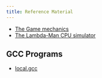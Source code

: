 ```yaml
---
title: Reference Material
---
```


* [The Game mechanics](game.html)
* [The Lambda-Man CPU simulator](lman.html)


GCC Programs
------------

* [local.gcc](code/local.gcc)


